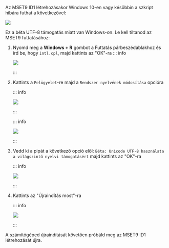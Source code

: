 Az MSET9 ID1 létrehozásakor Windows 10-en vagy későbbin a szkript hibára futhat a következővel:

![](/images/screenshots/troubleshooting/234.png)

Ez a béta UTF-8 támogatás miatt van Windows-on. Le kell tiltanod az MSET9 futtatásához:

1. Nyomd meg a **Windows + R** gombot a Futtatás párbeszédablakhoz és írd be, hogy `intl.cpl`, majd kattints az "OK"-ra
    ::: info

    ![](/images/screenshots/troubleshooting/234run.png)

    :::

2. Kattints a `Felügyelet`-re majd a `Rendszer nyelvének módosítása` opcióra

    ::: info

    ![](/images/screenshots/troubleshooting/234region.png)

    :::

    ::: info

    ![](/images/screenshots/troubleshooting/234administrative.png)

    :::

3. Vedd ki a pipát a következő opció elől: `Béta: Unicode UTF-8 használata a világszintű nyelvi támogatásért` majd kattints az "OK"-ra

    ::: info

    ![](/images/screenshots/troubleshooting/234locale.png)

    :::

4. Kattints az "Újraindítás most"-ra

    ::: info

    ![](/images/screenshots/troubleshooting/234restart.png)

    :::

A számítógéped újraindítását követően próbáld meg az MSET9 ID1 létrehozását újra.
